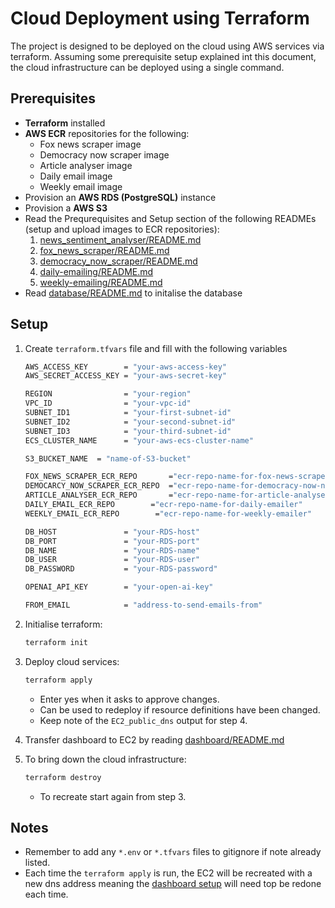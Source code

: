 # Cloud Deployment using Terraform

The project is designed to be deployed on the cloud using AWS services via terraform. Assuming some prerequisite setup explained int this document, the cloud infrastructure can be deployed using a single command.

##  Prerequisites
- **Terraform** installed
- **AWS ECR** repositories for the following:
    - Fox news scraper image
    - Democracy now scraper image
    - Article analyser image
    - Daily email image
    - Weekly email image
- Provision an **AWS RDS (PostgreSQL)** instance
- Provision a **AWS S3**
- Read the Prequrequisites and Setup section of the following READMEs (setup and upload images to ECR repositories):
    1. [news_sentiment_analyser/README.md](../news_sentiment_analyser/README.md)
    2. [fox_news_scraper/README.md](../fox_news_scraper/README.md)
    3. [democracy_now_scraper/README.md](../democracy_now_scraper/README.md)
    4. [daily-emailing/README.md](../daily-emailing/README.md)
    5. [weekly-emailing/README.md](../weekly-emailing/README.md)
- Read [database/README.md](../database/README.md) to initalise the database

##  Setup

1. Create `terraform.tfvars` file and fill with the following variables
    ```bash
    AWS_ACCESS_KEY        = "your-aws-access-key"
    AWS_SECRET_ACCESS_KEY = "your-aws-secret-key"

    REGION                = "your-region"
    VPC_ID                = "your-vpc-id"
    SUBNET_ID1            = "your-first-subnet-id"
    SUBNET_ID2            = "your-second-subnet-id"
    SUBNET_ID3            = "your-third-subnet-id"
    ECS_CLUSTER_NAME      = "your-aws-ecs-cluster-name"

    S3_BUCKET_NAME  = "name-of-S3-bucket"

    FOX_NEWS_SCRAPER_ECR_REPO       ="ecr-repo-name-for-fox-news-scraper"
    DEMOCARCY_NOW_SCRAPER_ECR_REPO  ="ecr-repo-name-for-democracy-now-news-scraper"
    ARTICLE_ANALYSER_ECR_REPO       ="ecr-repo-name-for-article-analyser"
    DAILY_EMAIL_ECR_REPO        ="ecr-repo-name-for-daily-emailer"
    WEEKLY_EMAIL_ECR_REPO        ="ecr-repo-name-for-weekly-emailer"

    DB_HOST               = "your-RDS-host"
    DB_PORT               = "your-RDS-port"
    DB_NAME               = "your-RDS-name"
    DB_USER               = "your-RDS-user"
    DB_PASSWORD           = "your-RDS-password"

    OPENAI_API_KEY        = "your-open-ai-key"

    FROM_EMAIL            = "address-to-send-emails-from"
    ```

2. Initialise terraform:
    ```bash
    terraform init
    ```

3. Deploy cloud services:
    ```bash
    terraform apply
    ```
    - Enter yes when it asks to approve changes.
    - Can be used to redeploy if resource definitions have been changed.
    - Keep note of the `EC2_public_dns` output for step 4.
    
4. Transfer dashboard to EC2 by reading [dashboard/README.md](../dashboard/README.md)

5. To bring down the cloud infrastructure:
    ```bash
    terraform destroy
    ```
    - To recreate start again from step 3.

##  Notes

- Remember to add any `*.env` or `*.tfvars` files to gitignore if note already listed.
- Each time the `terraform apply` is run, the EC2 will be recreated with a new dns address meaning the [dashboard setup](../dashboard/README.md) will need top be redone each time.

